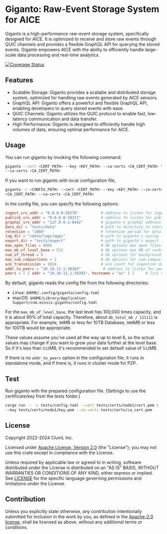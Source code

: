 # Giganto: Raw-Event Storage System for AICE

Giganto is a high-performance raw-event storage system, specifically designed
for AICE. It is optimized to receive and store raw events through QUIC channels
and provides a flexible GraphQL API for querying the stored events. Giganto
empowers AICE with the ability to efficiently handle large-scale data
processing and real-time analytics.

[![Coverage Status](https://codecov.io/gh/aicers/giganto/branch/main/graph/badge.svg?token=AUUUIKX8O1)](https://codecov.io/gh/aicers/giganto)

## Features

* Scalable Storage: Giganto provides a scalable and distributed storage system,
  optimized for handling raw events generated by AICE sensors.
* GraphQL API: Giganto offers a powerful and flexible GraphQL API, enabling
  developers to query stored events with ease.
* QUIC Channels: Giganto utilizes the QUIC protocol to enable fast, low-latency
  communication and data transfer.
* High Performance: Giganto is designed to efficiently handle high volumes of
  data, ensuring optimal performance for AICE.

## Usage

You can run giganto by invoking the following command:

```sh
giganto --cert <CERT_PATH> --key <KEY_PATH> --ca-certs <CA_CERT_PATH> \
--ca-certs <CA_CERT_PATH>
```

If you want to run giganto with local configuration file,

```sh
giganto -c <CONFIG_PATH> --cert <CERT_PATH> --key <KEY_PATH> --ca-certs \
<CA_CERT_PATH> --ca-certs <CA_CERT_PATH>
```

In the config file, you can specify the following options:

```toml
ingest_srv_addr = "0.0.0.0:38370"          # address to listen for ingest QUIC.
publish_srv_addr = "0.0.0.0:38371"         # address to listen for publish QUIC.
graphql_srv_addr = "127.0.0.1:8442"        # giganto's graphql address.
data_dir = "tests/data"                    # path to directory to store data.
retention = "100d"                         # retention period for data.
log_dir = "/data/logs/apps"                # path to giganto's syslog file.
export_dir = "tests/export"                # path to giganto's export file.
max_open_files = 8000                      # db options max open files.
max_mb_of_level_base = 512                 # db options max MB of rocksDB Level 1.
num_of_thread = 8                          # db options for background thread.
max_sub_compactions = 2                    # db options for sub-compaction.
ack_transmission = 1024                    # ack count for ingestion data.
addr_to_peers = "10.10.11.1:38383"          # address to listen for peers QUIC.
peers = [ { addr = "10.10.12.1:38383", hostname = "ai" } ]     # list of peer info.
```

By default, giganto reads the config file from the following directories:

* Linux: `$HOME/.config/giganto/config.toml`
* macOS: `$HOME/Library/Application Support/com.einsis.giganto/config.toml`

For the `max_mb_of_level_base`, the last level has 100,000 times capacity,
and it is about 90% of total capacity. Therefore, about `db_total_mb / 111111` is
appropriate.
For example, `90`MB or less for 10TB Database, `900`MB or less for 100TB would
be appropriate.

These values assume you've used all the way up to level 6, so the actual values may
change if you want to grow your data further at the level base.
So if it's less than `512`MB, it's recommended to set default value of `512`MB.

If there is no `addr_to_peers` option in the configuration file, it runs in
standalone mode, and if there is, it runs in cluster mode for P2P.

## Test

Run giganto with the prepared configuration file. (Settings to use the
certificate/key from the tests folder.)

```sh
cargo run -- -c tests/config.toml --cert tests/certs/node1/cert.pem \
--key tests/certs/node1/key.pem --ca-certs tests/certs/ca_cert.pem
```

## License

Copyright 2022-2024 ClumL Inc.

Licensed under [Apache License, Version 2.0][apache-license] (the "License");
you may not use this crate except in compliance with the License.

Unless required by applicable law or agreed to in writing, software distributed
under the License is distributed on an "AS IS" BASIS, WITHOUT WARRANTIES OR
CONDITIONS OF ANY KIND, either express or implied. See [LICENSE](LICENSE) for
the specific language governing permissions and limitations under the License.

## Contribution

Unless you explicitly state otherwise, any contribution intentionally submitted
for inclusion in the work by you, as defined in the [Apache-2.0
license][apache-license], shall be licensed as above, without any additional
terms or conditions.

[apache-license]: http://www.apache.org/licenses/LICENSE-2.0
